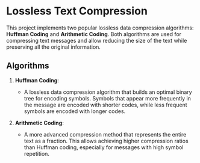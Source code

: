 # Lossless Text Compression

This project implements two popular lossless data compression algorithms: **Huffman Coding** and **Arithmetic Coding**. Both algorithms are used for compressing text messages and allow reducing the size of the text while preserving all the original information.

## Algorithms

1. **Huffman Coding**:
    - A lossless data compression algorithm that builds an optimal binary tree for encoding symbols. Symbols that appear more frequently in the message are encoded with shorter codes, while less frequent symbols are encoded with longer codes.
    
2. **Arithmetic Coding**:
    - A more advanced compression method that represents the entire text as a fraction. This allows achieving higher compression ratios than Huffman coding, especially for messages with high symbol repetition.
